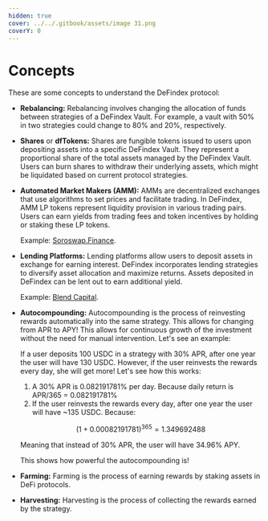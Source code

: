```yaml
---
hidden: true
cover: ../../.gitbook/assets/image 31.png
coverY: 0
---
```


# Concepts

These are some concepts to understand the DeFindex protocol:





* **Rebalancing:** Rebalancing involves changing the allocation of funds between strategies of a DeFindex Vault. For example, a vault with 50% in two strategies could change to 80% and 20%, respectively.
* **Shares** or **dfTokens:** Shares are fungible tokens issued to users upon depositing assets into a specific DeFindex Vault. They represent a proportional share of the total assets managed by the DeFindex Vault. Users can burn shares to withdraw their underlying assets, which might be liquidated based on current protocol strategies.
*   **Automated Market Makers (AMM):** AMMs are decentralized exchanges that use algorithms to set prices and facilitate trading. In DeFindex, AMM LP tokens represent liquidity provision in various trading pairs. Users can earn yields from trading fees and token incentives by holding or staking these LP tokens.

    Example: [Soroswap.Finance](https://soroswap.finance).
*   **Lending Platforms:** Lending platforms allow users to deposit assets in exchange for earning interest. DeFindex incorporates lending strategies to diversify asset allocation and maximize returns. Assets deposited in DeFindex can be lent out to earn additional yield.

    Example: [Blend Capital](https://blend.capital).
*   **Autocompounding:** Autocompounding is the process of reinvesting rewards automatically into the same strategy. This allows for changing from APR to APY! This allows for continuous growth of the investment without the need for manual intervention. Let's see an example:

    If a user deposits 100 USDC in a strategy with 30% APR, after one year the user will have 130 USDC. However, if the user reinvests the rewards every day, she will get more! Let's see how this works:

    1. A 30% APR is 0.082191781% per day. Because daily return is APR/365 = 0.082191781%
    2. If the user reinvests the rewards every day, after one year the user will have ~135 USDC. Because:

    $$(1 + 0.00082191781)^{365} = 1.349692488$$

    Meaning that instead of 30% APR, the user will have 34.96% APY.

    This shows how powerful the autocompounding is!
* **Farming:** Farming is the process of earning rewards by staking assets in DeFi protocols.
* **Harvesting:** Harvesting is the process of collecting the rewards earned by the strategy.
